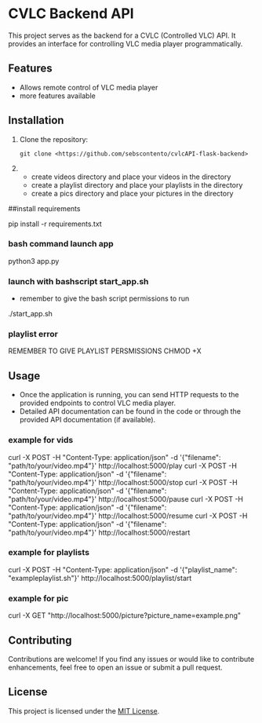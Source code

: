 # CVLC Backend API

This project serves as the backend for a CVLC (Controlled VLC) API. It provides an interface for controlling VLC media player programmatically.

## Features

- Allows remote control of VLC media player
- more features available

## Installation

1. Clone the repository:

    ```
    git clone <https://github.com/sebscontento/cvlcAPI-flask-backend>
    ```

2.  - create videos directory and place your videos in the directory
    - create a playlist directory and place your playlists in the directory
    - create a pics directory and place your pictures in the directory


##install requirements

pip install -r requirements.txt


### bash command launch app 

python3 app.py

### launch with bashscript start_app.sh
- remember to give the bash script permissions to run 


./start_app.sh


### playlist error 
REMEMBER TO GIVE PLAYLIST PERSMISSIONS CHMOD +X 


## Usage

- Once the application is running, you can send HTTP requests to the provided endpoints to control VLC media player.
- Detailed API documentation can be found in the code or through the provided API documentation (if available).


### example for vids
curl -X POST -H "Content-Type: application/json" -d '{"filename": "path/to/your/video.mp4"}' http://localhost:5000/play
curl -X POST -H "Content-Type: application/json" -d '{"filename": "path/to/your/video.mp4"}' http://localhost:5000/stop
curl -X POST -H "Content-Type: application/json" -d '{"filename": "path/to/your/video.mp4"}' http://localhost:5000/pause
curl -X POST -H "Content-Type: application/json" -d '{"filename": "path/to/your/video.mp4"}' http://localhost:5000/resume
curl -X POST -H "Content-Type: application/json" -d '{"filename": "path/to/your/video.mp4"}' http://localhost:5000/restart

### example for playlists
curl -X POST -H "Content-Type: application/json" -d '{"playlist_name": "exampleplaylist.sh"}' http://localhost:5000/playlist/start

### example for pic
curl -X GET "http://localhost:5000/picture?picture_name=example.png"

## Contributing

Contributions are welcome! If you find any issues or would like to contribute enhancements, feel free to open an issue or submit a pull request.

## License

This project is licensed under the [MIT License](LICENSE).